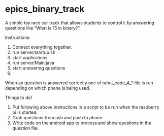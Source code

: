 epics_binary_track
==================

A simple toy race car track that allows students to control it by answering questions like “What is 15 in binary?”.


Instructions:

1. Connect everything together.
2. run server/startup.sh
3. start applications
4. run server/Main.java
5. start answering questions
6. 

When an question is answered correctly one of rahul_code_4_* file is run depending on which phone is being used.

Things to do!
1. Put following above instructions in a script to be run when the raspberry pi is started.
2. Grab questions from usb and push to phone.
3. Write code on the android app to process and show questions in the question file.
